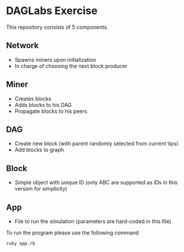 # DAGLabs Exercise

This repository consists of 5 components.

## Network
- Spawns miners upon initialization
- In charge of choosing the next block producer

## Miner
- Creates blocks
- Adds blocks to his DAG
- Propagate blocks to his peers

## DAG
- Create new block (with parent randomly selected from current tips)
- Add blocks to graph

## Block
- Simple object with unique ID (only ABC are supported as IDs in this version for simplicity)


## App
- File to run the simulation (parameters are hard-coded in this file)


To run the program please use the following command
```
ruby app.rb
```

